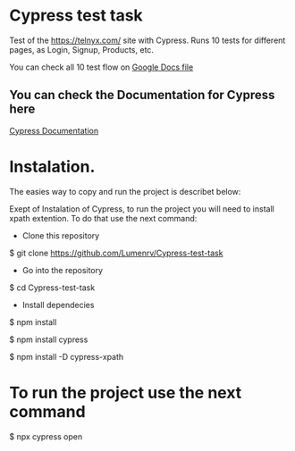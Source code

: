 
# Cypress test task

Test of the https://telnyx.com/ site with Cypress. Runs 10 tests for different pages, as Login, Signup, Products, etc.

You can check all 10 test flow on [Google Docs file](https://docs.google.com/document/d/1-0UtDQxMfpjs_uT6va1VPAHmb2KYeiNY-rPeqGI8_Vk/edit?usp=sharing)




## You can check the Documentation for Cypress here

[Cypress Documentation](https://docs.cypress.io/)


# Instalation.
The easies way to copy and run the project is describet below:

Exept of Instalation of Cypress, to run the project you will need to install xpath extention. To do that use the next command:

- Clone this repository

$ git clone https://github.com/Lumenrv/Cypress-test-task

- Go into the repository

$ cd Cypress-test-task

- Install dependecies

$ npm install

$ npm install cypress

$ npm install -D cypress-xpath

# To run the project use the next command

$ npx cypress open

